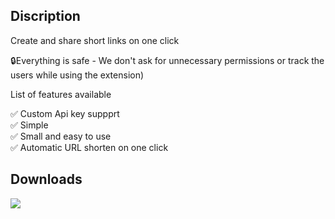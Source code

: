 ## Discription

 Create and share short links on one click  
 
🔒Everything is safe - We don't ask for unnecessary permissions or track the users while using the extension)  

List of features available  

✅  Custom Api key suppprt  
✅  Simple  
✅  Small and easy to use  
✅  Automatic URL shorten on one click


## Downloads

[![](https://raw.githubusercontent.com/vinyashegde/shorto_url_shorter/main/Get%20It.png)](https://opencollective.com/yourls/backer/0/website)
